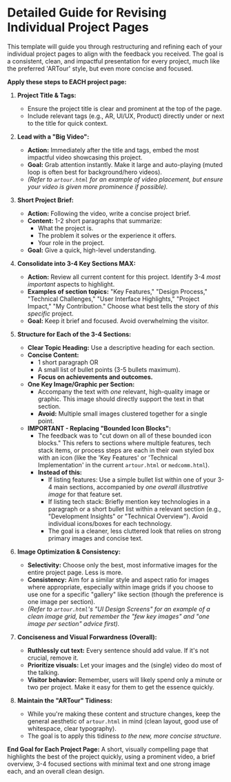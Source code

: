 # Detailed Guide for Revising Individual Project Pages

This template will guide you through restructuring and refining each of your individual project pages to align with the feedback you received. The goal is a consistent, clean, and impactful presentation for every project, much like the preferred 'ARTour' style, but even more concise and focused.

**Apply these steps to EACH project page:**

1.  **Project Title & Tags:**
    *   Ensure the project title is clear and prominent at the top of the page.
    *   Include relevant tags (e.g., AR, UI/UX, Product) directly under or next to the title for quick context.

2.  **Lead with a "Big Video":**
    *   **Action:** Immediately after the title and tags, embed the most impactful video showcasing this project.
    *   **Goal:** Grab attention instantly. Make it large and auto-playing (muted loop is often best for background/hero videos).
    *   *(Refer to `artour.html` for an example of video placement, but ensure your video is given more prominence if possible).*

3.  **Short Project Brief:**
    *   **Action:** Following the video, write a concise project brief.
    *   **Content:** 1-2 short paragraphs that summarize:
        *   What the project is.
        *   The problem it solves or the experience it offers.
        *   Your role in the project.
    *   **Goal:** Give a quick, high-level understanding.

4.  **Consolidate into 3-4 Key Sections MAX:**
    *   **Action:** Review all current content for this project. Identify 3-4 *most important* aspects to highlight.
    *   **Examples of section topics:** "Key Features," "Design Process," "Technical Challenges," "User Interface Highlights," "Project Impact," "My Contribution." Choose what best tells the story of *this specific* project.
    *   **Goal:** Keep it brief and focused. Avoid overwhelming the visitor.

5.  **Structure for Each of the 3-4 Sections:**
    *   **Clear Topic Heading:** Use a descriptive heading for each section.
    *   **Concise Content:**
        *   1 short paragraph OR
        *   A small list of bullet points (3-5 bullets maximum).
        *   **Focus on achievements and outcomes.**
    *   **One Key Image/Graphic per Section:**
        *   Accompany the text with *one* relevant, high-quality image or graphic. This image should directly support the text in that section.
        *   **Avoid:** Multiple small images clustered together for a single point.
    *   **IMPORTANT - Replacing "Bounded Icon Blocks":**
        *   The feedback was to "cut down on all of these bounded icon blocks." This refers to sections where multiple features, tech stack items, or process steps are each in their own styled box with an icon (like the 'Key Features' or 'Technical Implementation' in the current `artour.html` or `medcomm.html`).
        *   **Instead of this:**
            *   If listing features: Use a simple bullet list within one of your 3-4 main sections, accompanied by *one overall illustrative image* for that feature set.
            *   If listing tech stack: Briefly mention key technologies in a paragraph or a short bullet list within a relevant section (e.g., "Development Insights" or "Technical Overview"). Avoid individual icons/boxes for each technology.
            *   The goal is a cleaner, less cluttered look that relies on strong primary images and concise text.

6.  **Image Optimization & Consistency:**
    *   **Selectivity:** Choose only the best, most informative images for the entire project page. Less is more.
    *   **Consistency:** Aim for a similar style and aspect ratio for images where appropriate, especially within image grids if you choose to use one for a specific "gallery" like section (though the preference is one image per section).
    *   *(Refer to `artour.html`'s "UI Design Screens" for an example of a clean image grid, but remember the "few key images" and "one image per section" advice first).*

7.  **Conciseness and Visual Forwardness (Overall):**
    *   **Ruthlessly cut text:** Every sentence should add value. If it's not crucial, remove it.
    *   **Prioritize visuals:** Let your images and the (single) video do most of the talking.
    *   **Visitor behavior:** Remember, users will likely spend only a minute or two per project. Make it easy for them to get the essence quickly.

8.  **Maintain the "ARTour" Tidiness:**
    *   While you're making these content and structure changes, keep the general aesthetic of `artour.html` in mind (clean layout, good use of whitespace, clear typography).
    *   The goal is to apply this tidiness *to the new, more concise structure*.

**End Goal for Each Project Page:** A short, visually compelling page that highlights the best of the project quickly, using a prominent video, a brief overview, 3-4 focused sections with minimal text and one strong image each, and an overall clean design.
